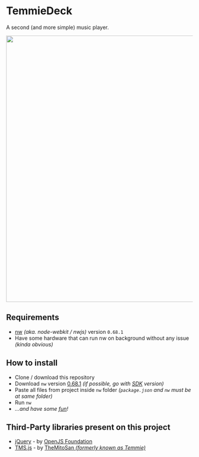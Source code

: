 # TemmieDeck
A second (and more simple) music player.

<p align="center"><img src="https://pbs.twimg.com/media/FZCsL3PWQAI7j8O?format=jpg&name=large" width="720"></p>

## Requirements
- [nw](https://nwjs.io/) _(aka. node-webkit / nwjs)_ version `0.68.1`
- Have some hardware that can run nw on background without any issue _(kinda obvious)_

## How to install
- Clone / download this repository
- Download `nw` version [0.68.1](https://dl.nwjs.io/v0.68.1/) _(if possible, go with <u>SDK</u> version)_
- Paste all files from project inside `nw` folder _(`package.json` and `nw` must be at same folder)_
- Run `nw`
- _...and have some <u>fun</u>!_

## Third-Party libraries present on this project
- [jQuery](https://jquery.com/) - by [OpenJS Foundation](https://openjsf.org/)
- [TMS.js](https://github.com/themitosan/TMS.js) - by [TheMitoSan _(formerly known as Temmie)_](https://twitter.com/themitosan)